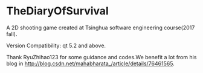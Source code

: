 # TheDiaryOfSurvival
A 2D shooting game created at Tsinghua software engineering course(2017 fall).

Version Compatibility: qt 5.2 and above.

Thank RyuZhihao123 for some guidance and codes.We benefit a lot from his blog in http://blog.csdn.net/mahabharata_/article/details/76461565.
